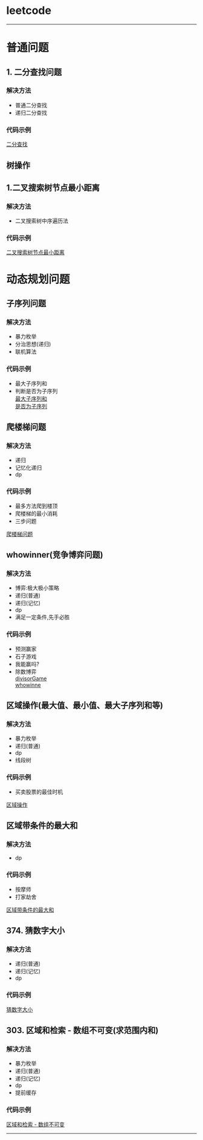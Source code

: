 # leetcode
---
# 普通问题
## 1. 二分查找问题  
### 解决方法  
* 普通二分查找
* 递归二分查找
### 代码示例  
[二分查找](https://github.com/wangdamingll/JobLearn/tree/master/prepare/leetcode/code/BinarySearch)  

## 树操作  
## 1.二叉搜索树节点最小距离  
### 解决方法  
* 二叉搜索树中序遍历法   
### 代码示例  
[二叉搜索树节点最小距离](https://github.com/wangdamingll/JobLearn/tree/master/prepare/leetcode/code/tree/binarysearchtreenodemindistance.cpp)         

# 动态规划问题
## 子序列问题  
### 解决方法  
* 暴力枚举
* 分治思想(递归)
* 联机算法
### 代码示例   
* 最大子序列和  
* 判断是否为子序列  
[最大子序列和](https://github.com/wangdamingll/JobLearn/tree/master/prepare/leetcode/code/MaxSubSeqSum)  
[是否为子序列](https://github.com/wangdamingll/JobLearn/tree/master/prepare/leetcode/code/subseq)    


## 爬楼梯问题  
### 解决方法  
* 递归
* 记忆化递归
* dp
### 代码示例  
* 最多方法爬到楼顶  
* 爬楼梯的最小消耗  
* 三步问题    
  
[爬楼梯问题](https://github.com/wangdamingll/JobLearn/tree/master/prepare/leetcode/code/climbstairs)  


## whowinner(竞争博弈问题)  
### 解决方法  
* 博弈:极大极小策略
* 递归(普通)
* 递归(记忆)
* dp
* 满足一定条件,先手必胜
### 代码示例  
* 预测赢家
* 石子游戏
* 我能赢吗?
* 除数博弈  
[divisorGame](https://github.com/wangdamingll/JobLearn/blob/master/prepare/leetcode/code/divisorGame)  
[whowinne](https://github.com/wangdamingll/JobLearn/blob/master/prepare/leetcode/code/whowinner)  

## 区域操作(最大值、最小值、最大子序列和等)
### 解决方法  
* 暴力枚举  
* 递归(普通)
* dp
* 线段树
### 代码示例  
* 买卖股票的最佳时机  

[区域操作](https://github.com/wangdamingll/JobLearn/blob/master/prepare/leetcode/code/areaoper)  

## 区域带条件的最大和
### 解决方法  
* dp
### 代码示例  
* 按摩师  
* 打家劫舍  

[区域带条件的最大和](https://github.com/wangdamingll/JobLearn/blob/master/prepare/leetcode/code/areacondmaxsum)  


## 374. 猜数字大小
### 解决方法  
* 递归(普通)
* 递归(记忆)
* dp
### 代码示例  
[猜数字大小](https://github.com/wangdamingll/JobLearn/blob/master/prepare/leetcode/code/guessnumber)  

## 303. 区域和检索 - 数组不可变(求范围内和)
### 解决方法  
* 暴力枚举  
* 递归(普通)
* 递归(记忆)
* dp
* 提前缓存
### 代码示例  
[区域和检索 - 数组不可变](https://github.com/wangdamingll/JobLearn/blob/master/prepare/leetcode/code/areafind)  



---